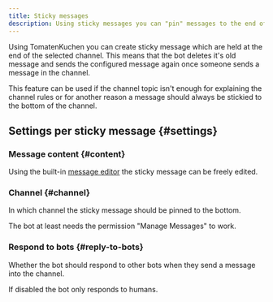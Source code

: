 ```yaml
---
title: Sticky messages
description: Using sticky messages you can "pin" messages to the end of the channel - this page explains how to set them up.
---
```


Using TomatenKuchen you can create sticky message which are held at the end of the selected channel. This means that the bot deletes it's old message and sends the configured message again once someone sends a message in the channel.

This feature can be used if the channel topic isn't enough for explaining the channel rules or for another reason a message should always be stickied to the bottom of the channel.

## Settings per sticky message {#settings}

### Message content {#content}

Using the built-in [message editor](/messageeditor) the sticky message can be freely edited.

### Channel {#channel}

In which channel the sticky message should be pinned to the bottom.

The bot at least needs the permission "Manage Messages" to work.

### Respond to bots {#reply-to-bots}

Whether the bot should respond to other bots when they send a message into the channel.

If disabled the bot only responds to humans.
